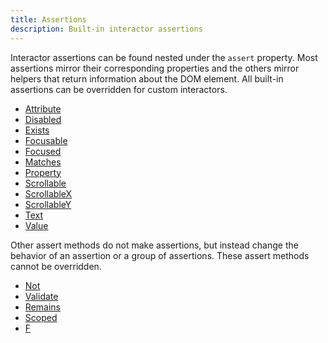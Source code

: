 ```yaml
---
title: Assertions
description: Built-in interactor assertions
---
```


Interactor assertions can be found nested under the `assert` property. Most
assertions mirror their corresponding properties and the others mirror helpers
that return information about the DOM element. All built-in assertions can be
overridden for custom interactors.

- [Attribute](/assertions/attribute)
- [Disabled](/assertions/disabled)
- [Exists](/assertions/exists)
- [Focusable](/assertions/focusable)
- [Focused](/assertions/focused)
- [Matches](/assertions/matches)
- [Property](/assertions/property)
- [Scrollable](/assertions/scrollable)
- [ScrollableX](/assertions/scrollablex)
- [ScrollableY](/assertions/scrollably)
- [Text](/assertions/text)
- [Value](/assertions/value)

Other assert methods do not make assertions, but instead change the behavior of
an assertion or a group of assertions. These assert methods cannot be
overridden.

- [Not](/assertions/not)
- [Validate](/assertions/validate)
- [Remains](/assertions/remains)
- [Scoped](/assertions/scoped)
- [F](/assertions/f)
